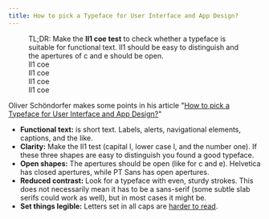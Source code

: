 ```yaml
---
title: How to pick a Typeface for User Interface and App Design?
---
```

<figure>
<figcaption class="fs">TL;DR: Make the <strong>Il1 coe test</strong> to check whether a typeface is suitable for functional text. Il1 should be easy to distinguish and the apertures of c and e should be open.</figcaption>
<div class="fs-2">Il1 coe</div>
<div class="fs-1">Il1 coe</div>
<div class="fs">Il1 coe</div>
<div class="fs-d1">Il1 coe</div>
</figure>

Oliver Schöndorfer makes some points in his article "[How to pick a Typeface for User Interface and App Design?](https://www.zeichenschatz.net/typografie/how-to-pick-a-typeface-for-user-interface-and-app-design.html)"

- **Functional text:** is short text. Labels, alerts, navigational elements, captions, and the like.
- **Clarity:** Make the Il1 test (capital I, lower case l, and the number one). If these three shapes are easy to distinguish you found a good typeface.
- **Open shapes:** The apertures should be open (like for c and e). Helvetica has closed apertures, while PT Sans has open apertures.
- **Reduced contrast:** Look for a typeface with even, sturdy strokes. This does not necessarily mean it has to be a sans-serif (some subtle slab serifs could work as well), but in most cases it might be.
- **Set things legible:** Letters set in all caps are [harder to read](https://ulf.codes/2020-07-21-how-we-read/).
